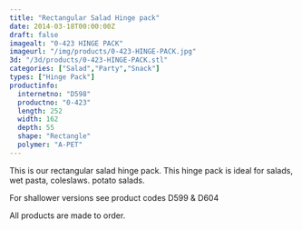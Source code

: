 ```yaml
---
title: "Rectangular Salad Hinge pack"
date: 2014-03-18T00:00:00Z
draft: false
imagealt: "0-423 HINGE PACK"
imageurl: "/img/products/0-423-HINGE-PACK.jpg"
3d: "/3d/products/0-423-HINGE-PACK.stl"
categories: ["Salad","Party","Snack"]
types: ["Hinge Pack"]
productinfo:
  internetno: "D598"
  productno: "0-423"
  length: 252
  width: 162
  depth: 55
  shape: "Rectangle"
  polymer: "A-PET"
---
```

This is our rectangular salad hinge pack. This hinge pack is ideal for salads, wet pasta, coleslaws. potato salads.

For shallower versions see product codes D599 & D604

All products are made to order.